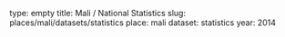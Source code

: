 type: empty
title: Mali / National Statistics
slug: places/mali/datasets/statistics
place: mali
dataset: statistics
year: 2014

